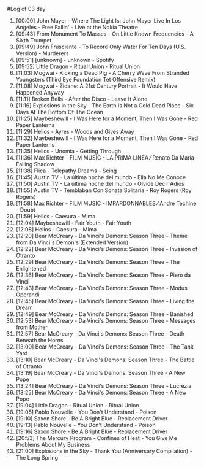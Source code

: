 #Log of 03 day

1. [00:00] John Mayer - Where The Light Is: John Mayer Live In Los Angeles - Free Fallin' - Live at the Nokia Theatre
1. [09:43] From Monument To Masses - On Little Known Frequencies - A Sixth Trumpet
1. [09:49] John Frusciante - To Record Only Water For Ten Days (U.S. Version) - Murderers
1. [09:51] [unknown] - unknown - Spotify
1. [09:52] Little Dragon - Ritual Union - Ritual Union
1. [11:03] Mogwai - Kicking a Dead Pig - A Cherry Wave From Stranded Youngsters (Third Eye Foundation Tet Offensive Remix)
1. [11:08] Mogwai - Zidane: A 21st Century Portrait - It Would Have Happened Anyway
1. [11:11] Broken Bells - After the Disco - Leave It Alone
1. [11:16] Explosions in the Sky - The Earth Is Not a Cold Dead Place - Six Days At The Bottom Of The Ocean
1. [11:25] Maybeshewill - I Was Here for a Moment, Then I Was Gone - Red Paper Lanterns
1. [11:29] Helios - Ayres - Woods and Gives Away
1. [11:32] Maybeshewill - I Was Here for a Moment, Then I Was Gone - Red Paper Lanterns
1. [11:35] Helios - Unomia - Getting Through
1. [11:36] Max Richter - FILM MUSIC - LA PRIMA LINEA ⁄ Renato Da Maria - Falling Shadow
1. [11:38] Flica - Telepathy Dreams - Seing
1. [11:45] Austin TV - La última noche del mundo - Ella No Me Conoce
1. [11:50] Austin TV - La última noche del mundo - Olvidé Decir Adiós
1. [11:55] Austin TV - Temblaban Con Sonata Solitaria - Roy Rogers (Roy Rogers)
1. [11:58] Max Richter - FILM MUSIC - IMPARDONNABLES ⁄ Andre Techine - Doubt
1. [11:59] Helios - Caesura - Mima
1. [12:04] Maybeshewill - Fair Youth - Fair Youth
1. [12:08] Helios - Caesura - Mima
1. [12:20] Bear McCreary - Da Vinci's Demons: Season Three - Theme from Da Vinci's Demon's (Extended Version)
1. [12:22] Bear McCreary - Da Vinci's Demons: Season Three - Invasion of Otranto
1. [12:29] Bear McCreary - Da Vinci's Demons: Season Three - The Enlightened
1. [12:36] Bear McCreary - Da Vinci's Demons: Season Three - Piero da Vinci
1. [12:43] Bear McCreary - Da Vinci's Demons: Season Three - Modus Operandi
1. [12:45] Bear McCreary - Da Vinci's Demons: Season Three - Living the Dream
1. [12:49] Bear McCreary - Da Vinci's Demons: Season Three - Banished
1. [12:53] Bear McCreary - Da Vinci's Demons: Season Three - Messages from Mother
1. [12:57] Bear McCreary - Da Vinci's Demons: Season Three - Death Beneath the Horns
1. [13:00] Bear McCreary - Da Vinci's Demons: Season Three - The Tank Yard
1. [13:10] Bear McCreary - Da Vinci's Demons: Season Three - The Battle of Otranto
1. [13:19] Bear McCreary - Da Vinci's Demons: Season Three - A New Pope
1. [13:24] Bear McCreary - Da Vinci's Demons: Season Three - Lucrezia
1. [13:25] Bear McCreary - Da Vinci's Demons: Season Three - A New Pope
1. [19:04] Little Dragon - Ritual Union - Ritual Union
1. [19:05] Pablo Nouvelle - You Don't Understand - Poison
1. [19:10] Saxon Shore - Be A Bright Blue - Replacement Driver
1. [19:13] Pablo Nouvelle - You Don't Understand - Poison
1. [19:16] Saxon Shore - Be A Bright Blue - Replacement Driver
1. [20:53] The Mercury Program - Confines of Heat - You Give Me Problems About My Business
1. [21:00] Explosions in the Sky - Thank You (Anniversary Compilation) - The Long Spring
